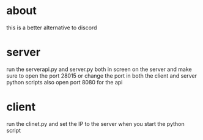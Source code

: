 # about
this is a better alternative to discord
# server
run the serverapi.py and server.py both in screen on the server and make sure to open the port 28015 or change the port in both the client and server python scripts
also open port 8080 for the api
# client
run the clinet.py and set the IP to the server when you start the python script
